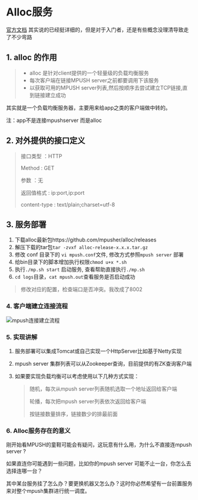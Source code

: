 # Alloc服务

[官方文档](http://mpush.mydoc.io/?t=134842) 其实说的已经挺详细的，但是对于入门者，还是有些概念没理清导致走了不少弯路

## 1. alloc 的作用

> - alloc 是针对client提供的一个轻量级的负载均衡服务
> - 每次客户端在链接MPUSH server之前都要调用下该服务
> - 以获取可用的MPUSH server列表,然后按顺序去尝试建立TCP链接,直到链接建立成功

其实就是一个负载均衡服务器，主要用来给app之类的客户端做中转的。

注：app不是连接mpushserver 而是alloc

## 2. 对外提供的接口定义

> 接口类型     ：HTTP
>
> Method       : GET
>
> 参数         ：无
>
> 返回值格式   : ip:port,ip:port
>
> content-type : text/plain;charset=utf-8 

## 3. 服务部署

1. 下载alloc最新包https://github.com/mpusher/alloc/releases
2. 解压下载的tar包`tar -zvxf alloc-release-x.x.x.tar.gz`
3. 修改 conf 目录下的 `vi mpush.conf`文件, 修改方式参照`mpush server` 部署
4. 给bin目录下的脚本增加执行权限`chmod u+x *.sh`
5. 执行`./mp.sh start` 启动服务, 查看帮助直接执行`./mp.sh`
6. `cd logs`目录，`cat mpush.out`查看服务是否启动成功

>修改对应的配置，检查端口是否冲突。我改成了8002



### 4. 客户端建立连接流程

![mpush连接建立流程](https://static.oschina.net/uploads/img/201611/01201926_2SMA.png)

### 5. 实现讲解

1. 服务部署可以集成Tomcat或自己实现一个HttpServer比如基于Netty实现

2. mpush server 集群列表可以从Zookeeper查询，目前提供的有ZK查询客户端

3. 如果要实现负载均衡可以考虑使用以下几种方式实现：

   > 随机，每次从mpush server列表随机选取一个地址返回给客户端
   >
   > 轮播，每次把mpush server列表依次返回给客户端
   >
   > 按链接数量排序，链接数少的排最前面

### 6. Alloc服务存在的意义

刚开始看MPUSH的童鞋可能会有疑问，这玩意有什么用，为什么不直接连mpush server ?

如果直连你可能遇到一些问题，比如你的mpush server 可能不止一台，你怎么去选择连哪一台？

其中某台服务挂了怎么办？要更换机器又怎么办？这时你必然希望有一台前置服务来对整个mpush集群进行统一调度。